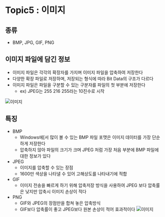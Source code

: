 
# Topic5 : 이미지


## 종류
 - BMP, JPG, GIF, PNG

## 이미지 파일에 담긴 정보
 - 이미지 파일은 각각의 확장자를 가지며 이미지 파일을 압축하여 저장한다
 - 다양한 확장 파일로 저장하며, 저장되는 형식에 따라 Bit Data의 구조가 다르다
 - 이미지 파일은 파일을 구분할 수 있는 구분자를 파일의 첫 부분에 저장한다
   - ex) JPEG는 255 216 255라는 10진수로 시작

![이미지](https://cphinf.pstatic.net/mooc/20170807_18/1502080470551urMC2_PNG/5.6_-01.png)

 ## 특징
 - BMP
    - Windows에[서 많이 볼 수 있는 BMP 파일 포맷은 이미지 데이터를 가장 단순하게 저장한다
    - 압축하지 않아 파일의 크기가 크며 JPEG 처럼 가장 처음 부분에 BMP 파일에 대한 정보가 있다
 - JPEG
    - 이미지를 압축할 수 있는 장점
    - 1600만 색상을 나타낼 수 있어 고해상도를 나타내기에 적합
 - GIF
    - 이미지 전송을 빠르게 하기 위해 압축저장 방식을 사용하여 JPEG 보다 압축률은 낮지만 압축시 이미지 손상이 적다
 - PNG
    - GIF와 JPEG의 장점만을 합쳐 놓은 압축방식
    - GIF보다 압축률이 좋고 JPEG보다 원본 손상이 적어 효과적이다
![이미지](https://cphinf.pstatic.net/mooc/20170807_161/1502072871106NqRxw_PNG/5.4_-02.png)
